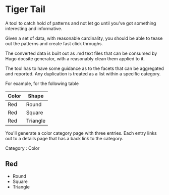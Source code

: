 # Tiger Tail

A tool to catch hold of patterns and not let go until you've got something interesting and informative.  

Given a set of data, with reasonable cardinality, you should be able to tease out the patterns and create fast click throughs.  

The converted data is built out as .md text files that can be consumed by Hugo docsite generator, with a reasonably clean them applied to it.

The tool has to have some guidance as to the facets that can be aggregated and reported.  Any duplication is treated as a list within a specific category.  

For example, for the following table

Color | Shape 
-- | --
Red | Round
Red | Square
Red | Triangle

You'll generate a color category page with three entries.  Each entry links out to a details page that has a back link to the category.

Category : Color

Red
---
- Round
- Square
- Triangle